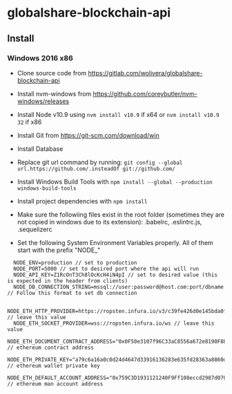 # globalshare-blockchain-api

## Install

### Windows 2016 x86

- Clone source code from https://gitlab.com/wolivera/globalshare-blockchain-api
- Install nvm-windows from https://github.com/coreybutler/nvm-windows/releases
- Install Node v10.9 using `nvm install v10.9` if x64 or `nvm install v10.9 32` if x86
- Install Git from https://git-scm.com/download/win
- Install Database
- Replace git url command by running: `git config --global url.https://github.com/.insteadOf git://github.com/`
- Install Windows Build Tools with `npm install --global --production windows-build-tools`
- Install project dependencies with `npm install`
- Make sure the followiing files exist in the root folder (sometimes they are not copied in windows due to its extension): .babelrc, .eslintrc.js, .sequelizerc

- Set the following System Environment Variables properly. All of them start with the prefix "NODE_"

```
  NODE_ENV=production // set to production
  NODE_PORT=5000 // set to desired port where the api will run
  NODE_API_KEY=Z1RcOnT3Ch8lOcKcH4iN4pI // set to desired value (this is expected in the header from clients)
  NODE_DB_CONNECTION_STRING=mssql://user:password@host.com:port/dbname // Follow this format to set db connection

  NODE_ETH_HTTP_PROVIDER=https://ropsten.infura.io/v3/c39fe426d0e145bda0ff89521bbb785b // leave this value
  NODE_ETH_SOCKET_PROVIDER=wss://ropsten.infura.io/ws // leave this value
  NODE_ETH_DOCUMENT_CONTRACT_ADDRESS="0x0F50e3107f96C33aC8556a672e8190F888252dd5" // ethereum contract address
  NODE_ETH_PRIVATE_KEY="a79c6a16a0c0d24d4647d33916136283e635fd28363a8860df950b71709c5781" // ethereum wallet private key
  NODE_ETH_DEFAULT_ACCOUNT_ADDRESS="0x759C3D1931121240F9Ff108eccd2987d070c5Ec6" // ethereum man account address
```